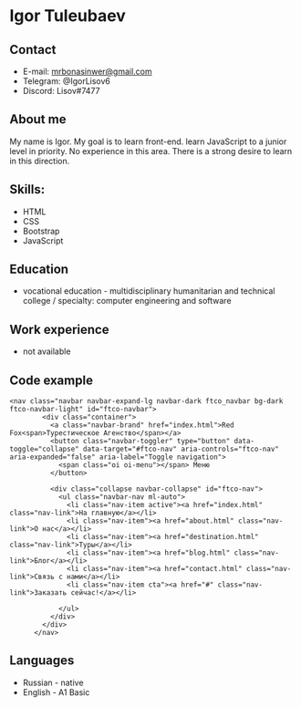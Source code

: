 # Igor Tuleubaev

## Contact
* E-mail: mrbonasinwer@gmail.com
* Telegram: @IgorLisov6
* Discord: Lisov#7477
## About me
My name is Igor. My goal is to learn front-end. learn JavaScript to a junior level in priority. No experience in this area. There is a strong desire to learn in this direction.

## Skills:
* HTML
* CSS
* Bootstrap
* JavaScript

## Education
* vocational education - multidisciplinary humanitarian and technical college / specialty: computer engineering and software

## Work experience
* not available

## Code example
```
<nav class="navbar navbar-expand-lg navbar-dark ftco_navbar bg-dark ftco-navbar-light" id="ftco-navbar">
	    <div class="container">
	      <a class="navbar-brand" href="index.html">Red Fox<span>Турестическое Агенство</span></a>
	      <button class="navbar-toggler" type="button" data-toggle="collapse" data-target="#ftco-nav" aria-controls="ftco-nav" aria-expanded="false" aria-label="Toggle navigation">
	        <span class="oi oi-menu"></span> Меню
	      </button>

	      <div class="collapse navbar-collapse" id="ftco-nav">
	        <ul class="navbar-nav ml-auto">
	          <li class="nav-item active"><a href="index.html" class="nav-link">На главную</a></li>
	          <li class="nav-item"><a href="about.html" class="nav-link">О нас</a></li>
	          <li class="nav-item"><a href="destination.html" class="nav-link">Туры</a></li>
	          <li class="nav-item"><a href="blog.html" class="nav-link">Блог</a></li>
	          <li class="nav-item"><a href="contact.html" class="nav-link">Связь с нами</a></li>
	          <li class="nav-item cta"><a href="#" class="nav-link">Заказать сейчас!</a></li>

	        </ul>
	      </div>
	    </div>
	  </nav>
```
## Languages
* Russian - native
* English - A1 Basic
